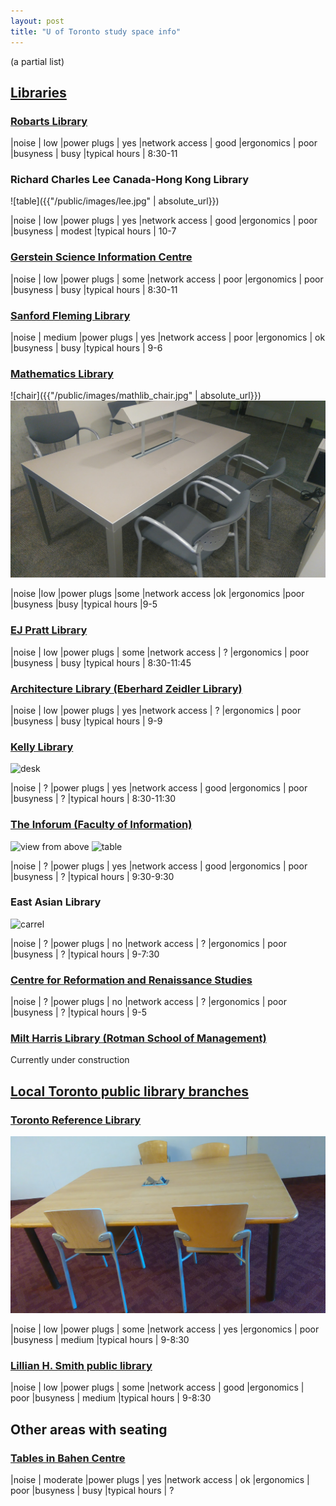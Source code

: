 ```yaml
---
layout: post
title: "U of Toronto study space info"
---
```


(a partial list)

## [Libraries](https://onesearch.library.utoronto.ca/visit)

### [Robarts Library](https://www.google.com/maps/place/John+P.+Robarts+Research+Library/@43.664486,-79.4018733,17z/data=!3m1!4b1!4m5!3m4!1s0x882b34be85038f67:0x7cd088dfbb2ef4a9!8m2!3d43.664486!4d-79.39969)

|noise          | low
|power plugs    | yes
|network access | good
|ergonomics     | poor
|busyness       | busy
|typical hours  | 8:30-11

### Richard Charles Lee Canada-Hong Kong Library

![table]({{"/public/images/lee.jpg" | absolute_url}})

|noise          | low
|power plugs    | yes
|network access | good
|ergonomics     | poor
|busyness       | modest
|typical hours  | 10-7

### [Gerstein Science Information Centre](https://www.google.com/maps/place/Gerstein+Science+Information+Centre/@43.662195,-79.3961483,17z/data=!3m2!4b1!5s0x882b34b84d333c2f:0xc015f6f99a229640!4m5!3m4!1s0x882b34b854ad5761:0xd4cee6c2ece27846!8m2!3d43.662195!4d-79.393965)

<!-- visits: many -->

|noise          | low
|power plugs    | some
|network access | poor
|ergonomics     | poor
|busyness       | busy
|typical hours  | 8:30-11

### [Sanford Fleming Library](https://www.google.com/maps/place/Engineering+%26+Computer+Science+Library/@43.660171,-79.3970524,17z/data=!3m1!4b1!4m5!3m4!1s0x882b34b884728431:0xcdd91c9b9294d5d0!8m2!3d43.660171!4d-79.3948691)

<!-- visits: many -->

|noise          | medium
|power plugs    | yes
|network access | poor
|ergonomics     | ok
|busyness       | busy
|typical hours  | 9-6


### [Mathematics Library](https://www.google.com/maps/place/Mathematical+Sciences+Library/@43.6596175,-79.3992823,17z/data=!3m1!4b1!4m5!3m4!1s0x882b34c753034693:0x4002c713c3ce1ea4!8m2!3d43.6596175!4d-79.397099)

<!-- visits: 1 -->

![chair]({{"/public/images/mathlib_chair.jpg" | absolute_url}})
![desk](/public/images/mathlib_desk.jpg)

|noise          |low
|power plugs    |some
|network access |ok
|ergonomics     |poor
|busyness       |busy
|typical hours  |9-5

### [EJ Pratt Library](https://www.google.com/maps/place/E.J.+Pratt+Library/@43.6663191,-79.3934942,17z/data=!4m13!1m7!3m6!1s0x882b34b083e38c11:0x5f73ddb613ec263c!2sE.J.+Pratt+Library,+71+Queen's+Park+Cres+E,+Toronto,+ON+M5S+1K7!3b1!8m2!3d43.6663127!4d-79.3913932!3m4!1s0x882b34b903a1d297:0xf5dde8b4a7aefff!8m2!3d43.666318!4d-79.391286)

<!-- visits: 1 -->

|noise          | low
|power plugs    | some
|network access | ?
|ergonomics     | poor
|busyness       | busy
|typical hours  | 8:30-11:45

### [Architecture Library (Eberhard Zeidler Library)](https://www.google.com/maps/place/EBERHARD+ZEIDLER+LIBRARY/@43.659568,-79.4032728,17z/data=!3m1!4b1!4m5!3m4!1s0x882b34c06ea620a7:0xba0239111d9ffc55!8m2!3d43.659568!4d-79.4010895)

<!-- visits: 0.5 -->

|noise          | low
|power plugs    | yes
|network access | ?
|ergonomics     | poor
|busyness       | busy
|typical hours  | 9-9

### [Kelly Library](https://goo.gl/maps/w32oRVh8oz82)

![desk](https://kek.gg/i/7HY-Dy.jpg)

|noise          | ?
|power plugs    | yes
|network access | good
|ergonomics     | poor
|busyness       | ?
|typical hours  | 8:30-11:30

### [The Inforum (Faculty of Information)](https://goo.gl/maps/LSfZzsMeRk52)

![view from above](https://kek.gg/i/372rmh.jpeg)
![table](https://kek.gg/i/dWxyf.jpg)

|noise          | ?
|power plugs    | yes
|network access | good
|ergonomics     | poor
|busyness       | ?
|typical hours  | 9:30-9:30

### East Asian Library

![carrel](https://kek.gg/i/4FP_n3.jpg)

|noise          | ?
|power plugs    | no
|network access | ?
|ergonomics     | poor
|busyness       | ?
|typical hours  | 9-7:30

### [Centre for Reformation and Renaissance Studies](https://goo.gl/maps/d41EMPZ9Sst)

|noise          | ?
|power plugs    | no
|network access | ?
|ergonomics     | poor
|busyness       | ?
|typical hours  | 9-5

### [Milt Harris Library (Rotman School of Management)](https://goo.gl/maps/SgLtyX5sX7p)

Currently under construction


## [Local Toronto public library branches](https://www.torontopubliclibrary.ca/hours-locations/)

### [Toronto Reference Library](https://www.google.com/maps/place/Toronto+Public+Library+-+Toronto+Reference+Library/@43.6719053,-79.3888698,17z/data=!3m1!4b1!4m5!3m4!1s0x882b34ae90d62fe1:0x50fbc31e127f9314!8m2!3d43.6719053!4d-79.3866865)

![table](/public/images/trl.jpg)

|noise          | low
|power plugs    | some
|network access | yes
|ergonomics     | poor
|busyness       | medium
|typical hours  | 9-8:30

### [Lillian H. Smith public library](https://www.google.com/maps/place/Toronto+Public+Library,+Lillian+H.+Smith+Library/@43.6579592,-79.4006306,17z/data=!3m1!4b1!4m5!3m4!1s0x882b34c0de903de1:0x822dc3ec86e6c66a!8m2!3d43.6579592!4d-79.3984473)

<!-- visits: 1 -->

|noise          | low
|power plugs    | some
|network access | good
|ergonomics     | poor
|busyness       | medium
|typical hours  | 9-8:30


## Other areas with seating

### [Tables in Bahen Centre](https://www.google.com/maps/place/Bahen+Centre+for+Information+Technology/@43.6596426,-79.3998509,17z/data=!3m1!4b1!4m5!3m4!1s0x882b34c75165c957:0x6459384147b4b67b!8m2!3d43.6596426!4d-79.3976676)

<!-- visits: many -->

|noise          | moderate
|power plugs    | yes
|network access | ok
|ergonomics     | poor
|busyness       | busy
|typical hours  | ?

